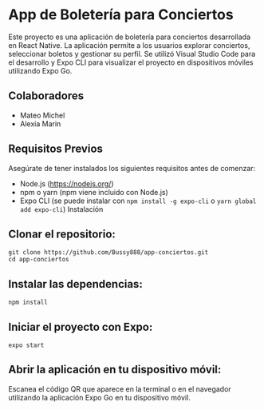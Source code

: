 # App de Boletería para Conciertos
Este proyecto es una aplicación de boletería para conciertos desarrollada en React Native. La aplicación permite a los usuarios explorar conciertos, seleccionar boletos y gestionar su perfil. Se utilizó Visual Studio Code para el desarrollo y Expo CLI para visualizar el proyecto en dispositivos móviles utilizando Expo Go.
## Colaboradores
- Mateo Michel
- Alexia Marin
## Requisitos Previos
Asegúrate de tener instalados los siguientes requisitos antes de comenzar:

- Node.js (https://nodejs.org/)
- npm o yarn (npm viene incluido con Node.js)
- Expo CLI (se puede instalar con `npm install -g expo-cli` o `yarn global add expo-cli`)
Instalación
## Clonar el repositorio:

```
git clone https://github.com/Bussy888/app-conciertos.git
cd app-conciertos
```
## Instalar las dependencias:
```
npm install
```
## Iniciar el proyecto con Expo:
```
expo start
```
## Abrir la aplicación en tu dispositivo móvil:

Escanea el código QR que aparece en la terminal o en el navegador utilizando la aplicación Expo Go en tu dispositivo móvil.

